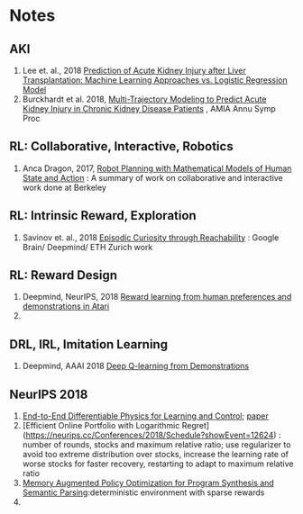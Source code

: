 # Notes
## AKI
  1. Lee et. al., 2018 [Prediction of Acute Kidney Injury after Liver Transplantation: Machine Learning Approaches vs. Logistic Regression Model](https://www.ncbi.nlm.nih.gov/pmc/articles/PMC6262324/)
  2. Burckhardt et al. 2018, [Multi-Trajectory Modeling to Predict Acute Kidney Injury in Chronic Kidney Disease Patients](https://www.ncbi.nlm.nih.gov/pmc/articles/PMC6371306/) , AMIA Annu Symp Proc

## RL: Collaborative, Interactive, Robotics
  1. Anca Dragon, 2017, 
  [Robot Planning with Mathematical Models of Human State and Action](https://arxiv.org/abs/1705.04226)
    : A summary of work on collaborative and interactive work done at Berkeley
## RL: Intrinsic Reward, Exploration
  1. Savinov et. al., 2018 [Episodic Curiosity through Reachability](https://arxiv.org/abs/1810.02274)
    : Google Brain/ Deepmind/ ETH Zurich work
## RL: Reward Design
  1. Deepmind, NeurIPS, 2018 [Reward learning from human preferences and demonstrations in Atari](https://arxiv.org/pdf/1811.06521.pdf)
  2. 
## DRL, IRL, Imitation Learning 
  1. Deepmind, AAAI 2018 [Deep Q-learning from Demonstrations](https://arxiv.org/abs/1704.03732)
  
## NeurIPS 2018
  1. [End-to-End Differentiable Physics for Learning and Control](https://neurips.cc/media/Slides/nips/2018/220cd(05-09-45)-05-09-55-12624-End-to-End_Diff.pdf); [paper](https://papers.nips.cc/paper/7948-end-to-end-differentiable-physics-for-learning-and-control.pdf)
  2. [Efficient Online Portfolio with Logarithmic Regret] (https://neurips.cc/Conferences/2018/Schedule?showEvent=12624) : number of rounds, stocks and maximum relative ratio; use regularizer to avoid too extreme distribution over stocks, increase the learning rate of worse stocks for faster recovery, restarting to adapt to maximum relative ratio
  3. [Memory Augmented Policy Optimization for Program Synthesis and Semantic Parsing](https://neurips.cc/Conferences/2018/Schedule?showEvent=12624):deterministic environment with sparse rewards
  4. 
